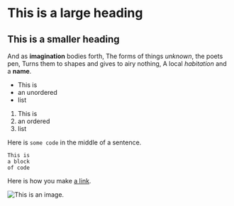 # This is a large heading
## This is a smaller heading
And as **imagination** bodies forth, 
The forms of things *unknown*, the poets pen, 
Turns them to shapes and gives to airy nothing, 
A local *habitation* and a **name**.
 
- This is 
- an unordered 
- list 

1. This is 
2. an ordered 
3. list 

Here is `some code` in the middle of a sentence. 

``` 
This is 
a block 
of code 
``` 

Here is how you 
make [a link](https://www.wikipedia.org/).

![This is an image.](https://github.com/yihui/xaringan/releases/download/v0.0.2/karl-moustache.jpg)
